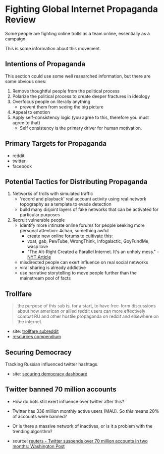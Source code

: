 # Fighting Global Internet Propaganda Review

Some people are fighting online trolls as a team online, essentially as a campaign.

This is some information about this movement.


## Intentions of Propaganda

This section could use some well researched information, but there are some obvious ones:

1. Remove thoughtful people from the political process
1. Polarize the political process to create deeper fractures in ideology
1. Overfocus people on literally anything
	- prevent them from seeing the big picture
1. Appeal to emotion
1. Apply self-consistency logic (you agree to this, therefore you must agree to that)
	- Self consistency is the primary driver for human motivation.

## Primary Targets for Propaganda

- reddit
- twitter
- facebook


## Potential Tactics for Distributing Propaganda

1. Networks of trolls with simulated traffic
	- 'record and playback' real account activity using real network topography as a template to evade detection
	- build many disjoint layers of fake networks that can be activated for particular purposes
1. Recruit vulnerable people
	- identify more intimate online forums for people seeking more personal attention: 4chan, something awful
		- create new online forums to cultivate this: 
		- voat, gab, PewTube, WrongThink, Infogalactic, GoyFundMe, wasp.love
		- "The Alt-Right Created a Parallel Internet. It's an unholy mess." - [NYT Article](https://www.nytimes.com/2017/12/11/technology/alt-right-internet.html)
	- misdirected people can exert influence on real social networks
	- viral sharing is already addictive
	- use narrative storytelling to move people further than the mainstream pool of facts




## Trollfare

> the purpose of this sub is, for a start, to have free-form discussions about how american or allied reddit users can more effectively combat RU and other hostile propaganda on reddit and elsewhere on the internet.

- site: [trollfare subreddit](https://old.reddit.com/r/trollfare/)
- [resources compendium](https://www.reddit.com/r/trollfare/wiki/index)

## Securing Democracy

Tracking Russian influenced twitter hashtags.

- site: [securing democracy dashboard](http://dashboard.securingdemocracy.org/)

## Twitter banned 70 million accounts

- How do bots still exert influence over twitter after this?
- Twitter has 336 million monthly active users (MAU). So this means 20% of accounts were banned?  
- Or is there a massive network of inactives, or is it a problem with the trending algorithm?

- source: [reuters - Twitter suspends over 70 million accounts in two months: Washington Post](https://www.reuters.com/article/us-twitter-inc-suspensions/twitter-suspends-over-70-million-accounts-in-two-months-washington-post-idUSKBN1JW2XN)

